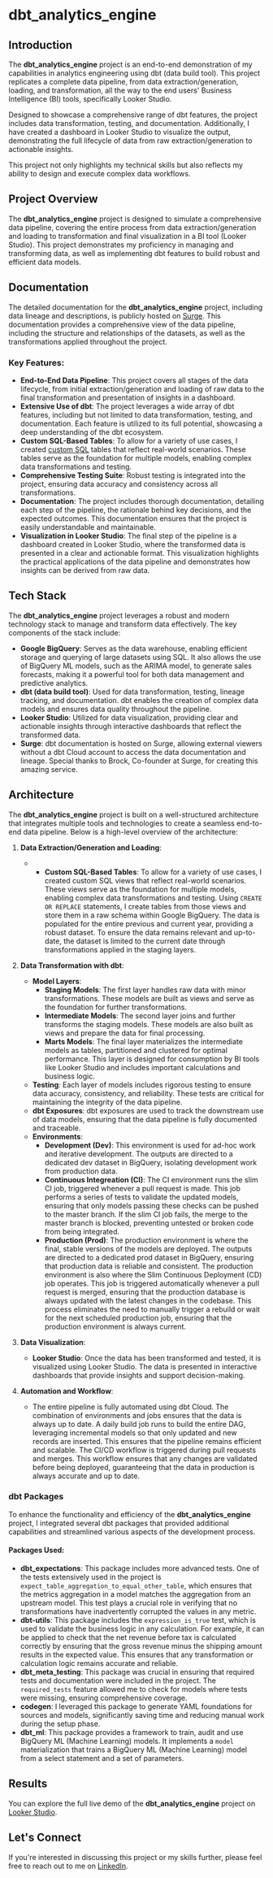 
# dbt_analytics_engine

## Introduction  

The **dbt_analytics_engine** project is an end-to-end demonstration of my capabilities in analytics engineering using dbt (data build tool). This project replicates a complete data pipeline, from data extraction/generation, loading, and transformation, all the way to the end users' Business Intelligence (BI) tools, specifically Looker Studio.

Designed to showcase a comprehensive range of dbt features, the project includes data transformation, testing, and documentation. Additionally, I have created a dashboard in Looker Studio to visualize the output, demonstrating the full lifecycle of data from raw extraction/generation to actionable insights.

This project not only highlights my technical skills but also reflects my ability to design and execute complex data workflows.

## Project Overview

The **dbt_analytics_engine** project is designed to simulate a comprehensive data pipeline, covering the entire process from data extraction/generation and loading to transformation and final visualization in a BI tool (Looker Studio). This project demonstrates my proficiency in managing and transforming data, as well as implementing dbt features to build robust and efficient data models.

## Documentation

The detailed documentation for the **dbt_analytics_engine** project, including data lineage and descriptions, is publicly hosted on [Surge](https://dbt_analytics_engine.surge.sh/#!/overview?g_v=1). This documentation provides a comprehensive view of the data pipeline, including the structure and relationships of the datasets, as well as the transformations applied throughout the project.

### Key Features:
- **End-to-End Data Pipeline**: This project covers all stages of the data lifecycle, from initial extraction/generation and loading of raw data to the final transformation and presentation of insights in a dashboard.
- **Extensive Use of dbt**: The project leverages a wide array of dbt features, including but not limited to data transformation, testing, and documentation. Each feature is utilized to its full potential, showcasing a deep understanding of the dbt ecosystem.
- **Custom SQL-Based Tables**: To allow for a variety of use cases, I created [custom SQL](https://github.com/moeabbas6/dbt_analytics_engine/tree/main/analyses/sources) tables that reflect real-world scenarios. These tables serve as the foundation for multiple models, enabling complex data transformations and testing.
- **Comprehensive Testing Suite**: Robust testing is integrated into the project, ensuring data accuracy and consistency across all transformations. 
- **Documentation**: The project includes thorough documentation, detailing each step of the pipeline, the rationale behind key decisions, and the expected outcomes. This documentation ensures that the project is easily understandable and maintainable.
- **Visualization in Looker Studio**: The final step of the pipeline is a dashboard created in Looker Studio, where the transformed data is presented in a clear and actionable format. This visualization highlights the practical applications of the data pipeline and demonstrates how insights can be derived from raw data.

## Tech Stack

The **dbt_analytics_engine** project leverages a robust and modern technology stack to manage and transform data effectively. The key components of the stack include:

- **Google BigQuery**: Serves as the data warehouse, enabling efficient storage and querying of large datasets using SQL. It also allows the use of BigQuery ML models, such as the ARIMA model, to generate sales forecasts, making it a powerful tool for both data management and predictive analytics.
- **dbt (data build tool)**: Used for data transformation, testing, lineage tracking, and documentation. dbt enables the creation of complex data models and ensures data quality throughout the pipeline.
- **Looker Studio**: Utilized for data visualization, providing clear and actionable insights through interactive dashboards that reflect the transformed data.
- **Surge**: dbt documentation is hosted on Surge, allowing external viewers without a dbt Cloud account to access the data documentation and lineage. Special thanks to Brock, Co-founder at Surge, for creating this amazing service.

## Architecture

The **dbt_analytics_engine** project is built on a well-structured architecture that integrates multiple tools and technologies to create a seamless end-to-end data pipeline. Below is a high-level overview of the architecture:

1. **Data Extraction/Generation and Loading**:
   - - **Custom SQL-Based Tables**: To allow for a variety of use cases, I created custom SQL views that reflect real-world scenarios. These views serve as the foundation for multiple models, enabling complex data transformations and testing. Using `CREATE OR REPLACE` statements, I create tables from those views and store them in a raw schema within Google BigQuery. The data is populated for the entire previous and current year, providing a robust dataset. To ensure the data remains relevant and up-to-date, the dataset is limited to the current date through transformations applied in the staging layers. 

2. **Data Transformation with dbt**:
   - **Model Layers**:
     - **Staging Models**: The first layer handles raw data with minor transformations. These models are built as views and serve as the foundation for further transformations.
     - **Intermediate Models**: The second layer joins and further transforms the staging models. These models are also built as views and prepare the data for final processing.
     - **Marts Models**: The final layer materializes the intermediate models as tables, partitioned and clustered for optimal performance. This layer is designed for consumption by BI tools like Looker Studio and includes important calculations and business logic.
   - **Testing**: Each layer of models includes rigorous testing to ensure data accuracy, consistency, and reliability. These tests are critical for maintaining the integrity of the data pipeline.
   - **dbt Exposures**: dbt exposures are used to track the downstream use of data models, ensuring that the data pipeline is fully documented and traceable.
   - **Environments**:
     - **Development (Dev)**: This environment is used for ad-hoc work and iterative development. The outputs are directed to a dedicated dev dataset in BigQuery, isolating development work from production data.
     - **Continuous Integreation (CI)**: The CI environment runs the slim CI job, triggered whenever a pull request is made. This job performs a series of tests to validate the updated models, ensuring that only models passing these checks can be pushed to the master branch. If the slim CI job fails, the merge to the master branch is blocked, preventing untested or broken code from being integrated.
     - **Production (Prod)**: The production environment is where the final, stable versions of the models are deployed. The outputs are directed to a dedicated prod dataset in BigQuery, ensuring that production data is reliable and consistent. The production environment is also where the Slim Continuous Deployment (CD) job operates. This job is triggered automatically whenever a pull request is merged, ensuring that the production database is always updated with the latest changes in the codebase. This process eliminates the need to manually trigger a rebuild or wait for the next scheduled production job, ensuring that the production environment is always current.

3. **Data Visualization**:
   - **Looker Studio**: Once the data has been transformed and tested, it is visualized using Looker Studio. The data is presented in interactive dashboards that provide insights and support decision-making.

4. **Automation and Workflow**:
   - The entire pipeline is fully automated using dbt Cloud. The combination of environments and jobs ensures that the data is always up to date. A daily build job runs to build the entire DAG, leveraging incremental models so that only updated and new records are inserted. This ensures that the pipeline remains efficient and scalable. The CI/CD workflow is triggered during pull requests and merges. This workflow ensures that any changes are validated before being deployed, guaranteeing that the data in production is always accurate and up to date.

### dbt Packages

To enhance the functionality and efficiency of the **dbt_analytics_engine** project, I integrated several dbt packages that provided additional capabilities and streamlined various aspects of the development process.

#### Packages Used:
- **dbt_expectations**: This package includes more advanced tests. One of the tests extensively used in the project is `expect_table_aggregation_to_equal_other_table`, which ensures that the metrics aggregation in a model matches the aggregation from an upstream model. This test plays a crucial role in verifying that no transformations have inadvertently corrupted the values in any metric.
- **dbt-utils**: This package includes the `expression_is_true` test, which is used to validate the business logic in any calculation. For example, it can be applied to check that the net revenue before tax is calculated correctly by ensuring that the gross revenue minus the shipping amount results in the expected value. This ensures that any transformation or calculation logic remains accurate and reliable.
- **dbt_meta_testing**: This package was crucial in ensuring that required tests and documentation were included in the project. The `required_tests` feature allowed me to check for models where tests were missing, ensuring comprehensive coverage.
- **codegen**: I leveraged this package to generate YAML foundations for sources and models, significantly saving time and reducing manual work during the setup phase.
- **dbt_ml**: This package provides a framework to train, audit and use BigQuery ML (Machine Learning) models. It implements a `model` materialization that trains a BigQuery ML (Machine Learning) model from a select statement and a set of parameters.

## Results

You can explore the full live demo of the **dbt_analytics_engine** project on [Looker Studio](https://lookerstudio.google.com/s/lLJKHojOQ_M). 

## Let's Connect

If you're interested in discussing this project or my skills further, please feel free to reach out to me on [LinkedIn](https://www.linkedin.com/in/moe-abbas/).
